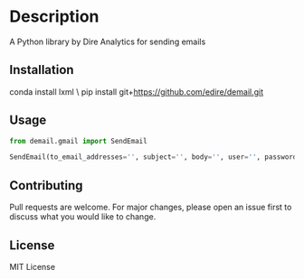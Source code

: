 # Description

A Python library by Dire Analytics for sending emails

## Installation

conda install lxml \\
pip install git+https://github.com/edire/demail.git

## Usage

```python
from demail.gmail import SendEmail

SendEmail(to_email_addresses='', subject='', body='', user='', password='')
```

## Contributing

Pull requests are welcome. For major changes, please open an issue first to discuss what you would like to change.

## License

MIT License